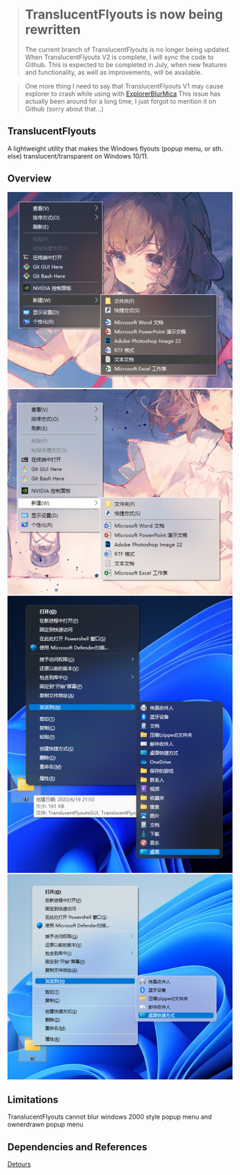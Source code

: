 > # TranslucentFlyouts is now being rewritten
> 
> The current branch of TranslucentFlyouts is no longer being updated.
> When TranslucentFlyouts V2 is complete, I will sync the code to Github.
> This is expected to be completed in July, when new features and functionality, as well as improvements, will be available. 

> One more thing I need to say that TranslucentFlyouts V1 may cause explorer to crash while using with [ExplorerBlurMica](https://github.com/Maplespe/ExplorerBlurMica)
> This issue has actually been around for a long time, I just forgot to mention it on Github (sorry about that...)

## TranslucentFlyouts
A lightweight utility that makes the Windows flyouts (popup menu, or sth. else) translucent/transparent on Windows 10/11.
## Overview
![Win10Dark](https://github.com/ALTaleX531/TranslucentFlyouts/blob/master/Images/popup_menu_sample_1.png)
![Win10Light](https://github.com/ALTaleX531/TranslucentFlyouts/blob/master/Images/popup_menu_sample_6.png)
![Win11Dark](https://github.com/ALTaleX531/TranslucentFlyouts/blob/master/Images/popup_menu_sample_7.png)
![Win11Light](https://github.com/ALTaleX531/TranslucentFlyouts/blob/master/Images/popup_menu_sample_8.png)
## Limitations
TranslucentFlyouts cannot blur windows 2000 style popup menu and ownerdrawn popup menu
## Dependencies and References
[Detours](https://github.com/microsoft/Detours)
